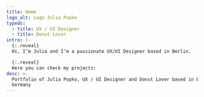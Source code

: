 ```yaml
---
title: Home
logo_alt: Logo Julia Popko
typeds:
  - title: UX / UI Designer
  - title: Donut Lover
intro: |-
  {:.reveal}
  Hi, I’m Julia and I’m a passionate UX/UI Designer based in Berlin.

  {:.reveal}
  Here you can check my projects:
desc: >-
  Portfolio of Julia Popko, UX / UI Designer and Donut Lover based in Berlin,
  Germany
---
```


